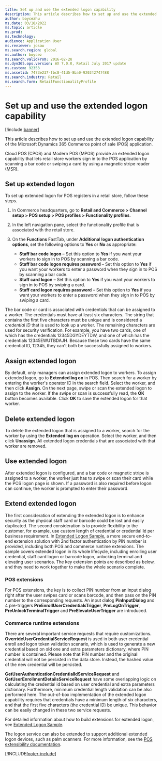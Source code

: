 ```yaml
---
title: Set up and use the extended logon capability
description: This article describes how to set up and use the extended logon capability of the Microsoft Dynamics 365 Commerce point of sale (POS) application.
author: boycezhu
ms.date: 03/18/2022
ms.topic: article
ms.prod: 
ms.technology: 
audience: Application User
ms.reviewer: josaw
ms.search.region: global
ms.author: boycez
ms.search.validFrom: 2016-02-28
ms.dyn365.ops.version: AX 7.0.0, Retail July 2017 update
ms.custom: 92353
ms.assetid: 7473e237-fbc8-41d5-8ba0-920242747488
ms.search.industry: Retail
ms.search.form: RetailFunctionalityProfile
---
```


# Set up and use the extended logon capability

[!include [banner](includes/banner.md)]

This article describes how to set up and use the extended logon capability of the Microsoft Dynamics 365 Commerce point of sale (POS) application.

Cloud POS (CPOS) and Modern POS (MPOS) provide an extended logon capability that lets retail store workers sign in to the POS application by scanning a bar code or swiping a card by using a magnetic stripe reader (MSR).

## Set up extended logon

To set up extended logon for POS registers in a retail store, follow these steps.

1. In Commerce headquarters, go to **Retail and Commerce \> Channel setup \> POS setup \> POS profiles \> Functionality profiles**. 
2. In the left navigation pane, select the functionality profile that is associated with the retail store.
3. On the **Functions** FastTab, under **Additional logon authentication options**, set the following options to **Yes** or **No** as appropriate:

    - **Staff bar code logon** – Set this option to **Yes** if you want your workers to sign in to POS by scanning a bar code. 
    - **Staff bar code logon requires password** – Set this option to **Yes** if you want your workers to enter a password when they sign in to POS by scanning a bar code.
    - **Staff card logon** – Set this option to **Yes** if you want your workers to sign in to POS by swiping a card.
    - **Staff card logon requires password** – Set this option to **Yes** if you want your workers to enter a password when they sign in to POS by swiping a card.

The bar code or card is associated with credentials that can be assigned to a worker. The credentials must have at least six characters. The string that contains the first five characters must be unique and is considered a *credential ID* that is used to look up a worker. The remaining characters are used for security verification. For example, you have two cards, one of which has the credentials 12345DGYDEYTDW, and one of which has the credentials 12345EWUTBDAJH. Because these two cards have the same credential ID, 12345, they can't both be successfully assigned to workers.

## Assign extended logon

By default, only managers can assign extended logon to workers. To assign extended logon, go to **Extended log on** in POS. Then search for a worker by entering the worker's operator ID in the search field. Select the worker, and then click **Assign**. On the next page, swipe or scan the extended logon to assign to the worker. If the swipe or scan is successfully read, the **OK** button becomes available. Click **OK** to save the extended logon for that worker.

## Delete extended logon

To delete the extended logon that is assigned to a worker, search for the worker by using the **Extended log on** operation. Select the worker, and then click **Unassign**. All extended logon credentials that are associated with that worker are removed.

## Use extended logon

After extended logon is configured, and a bar code or magnetic stripe is assigned to a worker, the worker just has to swipe or scan their card while the POS logon page is shown. If a password is also required before logon can continue, the worker is prompted to enter their password.

## Extend extended logon

The first consideration of extending the extended logon is to enhance security as the physical staff card or barcode could be lost and easily duplicated. The second consideration is to provide flexibility to the customer, for example, use custom length of credential or credential Id per business requirement. In [Extended Logon Sample](https://TBD), a more secure end-to-end extension solution with 2nd factor authentication by PIN number is provided, including both POS and commerce runtime extensions. The sample covers extended logon in its whole lifecycle, including enrolling user credential, staff card logon or barcode logon, unlocking terminal and elevating user scenarios. The key extension points are described as below, and they need to work together to make the whole scenario complete.

### POS extensions
For POS extensions, the key is to collect PIN number from an input dialog right after the user swipes card or scans barcode, and then pass on the PIN number to the corresponding requests. An input dialog **PinInputDialog** and 4 pre-triggers **PreEnrollUserCredentialsTrigger**, **PreLogOnTrigger**, **PreUnlockTerminalTrigger** and **PreElevateUserTrigger** are introduced.

### Commerce runtime extensions
There are several important service requests that require customizations.
**OverrideUserCredentialServiceRequest** is used in both user credential enroll and logon token validation scenario, which is used to generate a new credential based on old one and extra parameters dictionary, where PIN number is contained. Please note that PIN number and the original credential will not be persisted in the data store. Instead, the hashed value of the new credential will be persisted.

**GetUserAuthenticationCredentialIdServiceRequest** and **GetUserEnrollmentDetailsServiceRequest** have some overlapping logic on calculating the credential id based on user credential and extra parameters dictionary. Furthermore, minimum credential length validation can be also performed here. The out-of-box implementation of the extended logon capability requires that credentials have a minimum length of six characters, and that the first five characters (the credential ID) be unique. This behavior can be easily changed in these two service requests.

For detailed information about how to build extensions for extended logon, see [Extended Logon Sample](https://TBD).

The logon service can also be extended to support additional extended logon devices, such as palm scanners. For more information, see the [POS extensibility documentation](dev-itpro/pos-extension/pos-extension-overview.md).

[!INCLUDE[footer-include](../includes/footer-banner.md)]
